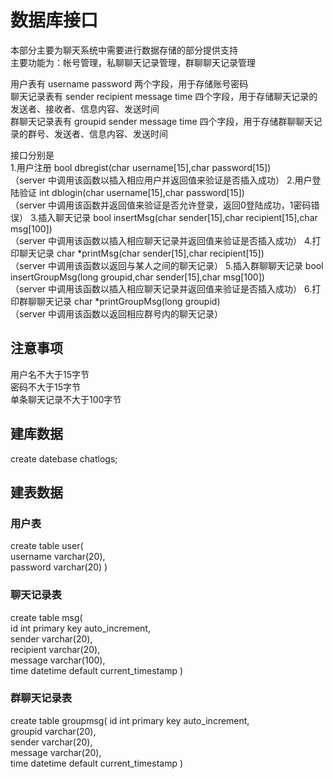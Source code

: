 # 数据库接口

本部分主要为聊天系统中需要进行数据存储的部分提供支持  
主要功能为：帐号管理，私聊聊天记录管理，群聊聊天记录管理  

用户表有 username password 两个字段，用于存储账号密码  
聊天记录表有 sender recipient message time 四个字段，用于存储聊天记录的发送者、接收者、信息内容、发送时间  
群聊天记录表有 groupid sender message time 四个字段，用于存储群聊聊天记录的群号、发送者、信息内容、发送时间  

接口分别是  
1.用户注册  bool dbregist(char username[15],char password[15])  
    （server 中调用该函数以插入相应用户并返回值来验证是否插入成功）
2.用户登陆验证  int  dblogin(char username[15],char password[15])  
    （server 中调用该函数并返回值来验证是否允许登录，返回0登陆成功，1密码错误）
3.插入聊天记录  bool insertMsg(char sender[15],char recipient[15],char msg[100])  
    （server 中调用该函数以插入相应聊天记录并返回值来验证是否插入成功）
4.打印聊天记录  char *printMsg(char sender[15],char recipient[15])  
    （server 中调用该函数以返回与某人之间的聊天记录）
5.插入群聊聊天记录  bool insertGroupMsg(long groupid,char sender[15],char msg[100])  
    （server 中调用该函数以插入相应聊天记录并返回值来验证是否插入成功）
6.打印群聊聊天记录  char *printGroupMsg(long groupid)  
    （server 中调用该函数以返回相应群号内的聊天记录）

## 注意事项
用户名不大于15字节  
密码不大于15字节  
单条聊天记录不大于100字节 

## 建库数据
create datebase chatlogs;

## 建表数据

### 用户表
create table user(  
    username varchar(20),  
    password varchar(20)
)  

### 聊天记录表
create table msg(  
    id int primary key auto_increment,  
    sender varchar(20),  
    recipient varchar(20),  
    message varchar(100),  
    time datetime default current_timestamp
)

### 群聊天记录表
create table groupmsg(
    id int primary key auto_increment,  
    groupid varchar(20),  
    sender varchar(20),  
    message varchar(20),  
    time datetime default current_timestamp
)
